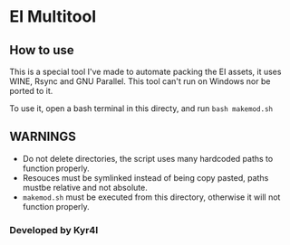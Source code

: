 # EI Multitool

## How to use

This is a special tool I've made to automate packing the EI assets, it uses WINE, Rsync and GNU Parallel.
This tool can't run on Windows nor be ported to it.

To use it, open a bash terminal in this directy, and run `bash makemod.sh`

## WARNINGS

- Do not delete directories, the script uses many hardcoded paths to function properly.
- Resouces must be symlinked instead of being copy pasted, paths mustbe relative and not absolute.
- `makemod.sh` must be executed from this directory, otherwise it will not function properly.

### Developed by Kyr4l
